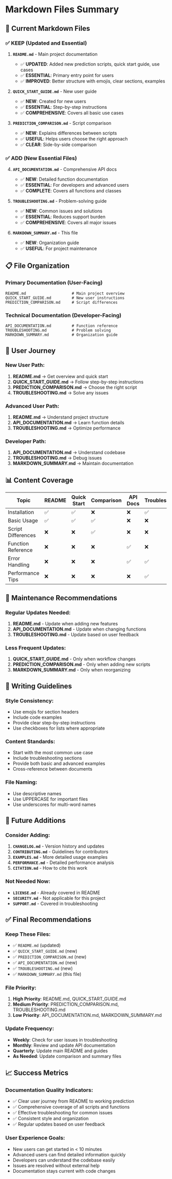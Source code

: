 # Markdown Files Summary

## 📁 Current Markdown Files

### ✅ **KEEP** (Updated and Essential)

1. **`README.md`** - Main project documentation
   - ✅ **UPDATED**: Added new prediction scripts, quick start guide, use cases
   - ✅ **ESSENTIAL**: Primary entry point for users
   - ✅ **IMPROVED**: Better structure with emojis, clear sections, examples

2. **`QUICK_START_GUIDE.md`** - New user guide
   - ✅ **NEW**: Created for new users
   - ✅ **ESSENTIAL**: Step-by-step instructions
   - ✅ **COMPREHENSIVE**: Covers all basic use cases

3. **`PREDICTION_COMPARISON.md`** - Script comparison
   - ✅ **NEW**: Explains differences between scripts
   - ✅ **USEFUL**: Helps users choose the right approach
   - ✅ **CLEAR**: Side-by-side comparison

### ✅ **ADD** (New Essential Files)

4. **`API_DOCUMENTATION.md`** - Comprehensive API docs
   - ✅ **NEW**: Detailed function documentation
   - ✅ **ESSENTIAL**: For developers and advanced users
   - ✅ **COMPLETE**: Covers all functions and classes

5. **`TROUBLESHOOTING.md`** - Problem-solving guide
   - ✅ **NEW**: Common issues and solutions
   - ✅ **ESSENTIAL**: Reduces support burden
   - ✅ **COMPREHENSIVE**: Covers all major issues

6. **`MARKDOWN_SUMMARY.md`** - This file
   - ✅ **NEW**: Organization guide
   - ✅ **USEFUL**: For project maintenance

## 📋 File Organization

### **Primary Documentation** (User-Facing)
```
README.md                    # Main project overview
QUICK_START_GUIDE.md         # New user instructions
PREDICTION_COMPARISON.md     # Script differences
```

### **Technical Documentation** (Developer-Facing)
```
API_DOCUMENTATION.md         # Function reference
TROUBLESHOOTING.md           # Problem solving
MARKDOWN_SUMMARY.md          # Organization guide
```

## 🎯 User Journey

### **New User Path:**
1. **README.md** → Get overview and quick start
2. **QUICK_START_GUIDE.md** → Follow step-by-step instructions
3. **PREDICTION_COMPARISON.md** → Choose the right script
4. **TROUBLESHOOTING.md** → Solve any issues

### **Advanced User Path:**
1. **README.md** → Understand project structure
2. **API_DOCUMENTATION.md** → Learn function details
3. **TROUBLESHOOTING.md** → Optimize performance

### **Developer Path:**
1. **API_DOCUMENTATION.md** → Understand codebase
2. **TROUBLESHOOTING.md** → Debug issues
3. **MARKDOWN_SUMMARY.md** → Maintain documentation

## 📊 Content Coverage

| Topic | README | Quick Start | Comparison | API Docs | Troubleshooting |
|-------|--------|-------------|------------|----------|-----------------|
| Installation | ✅ | ✅ | ❌ | ❌ | ✅ |
| Basic Usage | ✅ | ✅ | ✅ | ❌ | ❌ |
| Script Differences | ❌ | ❌ | ✅ | ❌ | ❌ |
| Function Reference | ❌ | ❌ | ❌ | ✅ | ❌ |
| Error Handling | ❌ | ❌ | ❌ | ✅ | ✅ |
| Performance Tips | ❌ | ❌ | ❌ | ❌ | ✅ |

## 🔄 Maintenance Recommendations

### **Regular Updates Needed:**
1. **README.md** - Update when adding new features
2. **API_DOCUMENTATION.md** - Update when changing functions
3. **TROUBLESHOOTING.md** - Update based on user feedback

### **Less Frequent Updates:**
1. **QUICK_START_GUIDE.md** - Only when workflow changes
2. **PREDICTION_COMPARISON.md** - Only when adding new scripts
3. **MARKDOWN_SUMMARY.md** - Only when reorganizing

## 📝 Writing Guidelines

### **Style Consistency:**
- Use emojis for section headers
- Include code examples
- Provide clear step-by-step instructions
- Use checkboxes for lists where appropriate

### **Content Standards:**
- Start with the most common use case
- Include troubleshooting sections
- Provide both basic and advanced examples
- Cross-reference between documents

### **File Naming:**
- Use descriptive names
- Use UPPERCASE for important files
- Use underscores for multi-word names

## 🚀 Future Additions

### **Consider Adding:**
1. **`CHANGELOG.md`** - Version history and updates
2. **`CONTRIBUTING.md`** - Guidelines for contributors
3. **`EXAMPLES.md`** - More detailed usage examples
4. **`PERFORMANCE.md`** - Detailed performance analysis
5. **`CITATION.md`** - How to cite this work

### **Not Needed Now:**
- **`LICENSE.md`** - Already covered in README
- **`SECURITY.md`** - Not applicable for this project
- **`SUPPORT.md`** - Covered in troubleshooting

## ✅ Final Recommendations

### **Keep These Files:**
- ✅ `README.md` (updated)
- ✅ `QUICK_START_GUIDE.md` (new)
- ✅ `PREDICTION_COMPARISON.md` (new)
- ✅ `API_DOCUMENTATION.md` (new)
- ✅ `TROUBLESHOOTING.md` (new)
- ✅ `MARKDOWN_SUMMARY.md` (this file)

### **File Priority:**
1. **High Priority**: README.md, QUICK_START_GUIDE.md
2. **Medium Priority**: PREDICTION_COMPARISON.md, TROUBLESHOOTING.md
3. **Low Priority**: API_DOCUMENTATION.md, MARKDOWN_SUMMARY.md

### **Update Frequency:**
- **Weekly**: Check for user issues in troubleshooting
- **Monthly**: Review and update API documentation
- **Quarterly**: Update main README and guides
- **As Needed**: Update comparison and summary files

## 📈 Success Metrics

### **Documentation Quality Indicators:**
- ✅ Clear user journey from README to working prediction
- ✅ Comprehensive coverage of all scripts and functions
- ✅ Effective troubleshooting for common issues
- ✅ Consistent style and organization
- ✅ Regular updates based on user feedback

### **User Experience Goals:**
- New users can get started in < 10 minutes
- Advanced users can find detailed information quickly
- Developers can understand the codebase easily
- Issues are resolved without external help
- Documentation stays current with code changes
